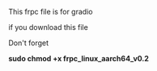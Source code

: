 This frpc file is for gradio

if you download this file

Don't forget 

**sudo chmod +x frpc_linux_aarch64_v0.2**

